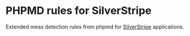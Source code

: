 # PHPMD rules for SilverStripe

Extended mess detection rules from phpmd for [SilverStripe](http://silverstripe.org) applications.